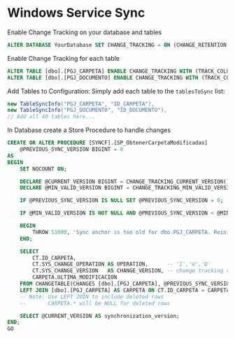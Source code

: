 # Windows Service Sync

Enable Change Tracking on your database and tables

```sql
ALTER DATABASE YourDatabase SET CHANGE_TRACKING = ON (CHANGE_RETENTION = 2 DAYS, AUTO_CLEANUP = ON);
```

Enable Change Tracking for each table

```sql
ALTER TABLE [dbo].[PGJ_CARPETA] ENABLE CHANGE_TRACKING WITH (TRACK_COLUMNS_UPDATED = ON);
ALTER TABLE [dbo].[PGJ_DOCUMENTO] ENABLE CHANGE_TRACKING WITH (TRACK_COLUMNS_UPDATED = ON);
```

Add Tables to Configuration: Simply add each table to the `tablesToSync` list:

```c#
new TableSyncInfo("PGJ_CARPETA", "ID_CARPETA"),
new TableSyncInfo("PGJ_DOCUMENTO", "ID_DOCUMENTO"),
// Add all 40 tables here...
```

In Database create a Store Procedure to handle changes

```sql
CREATE OR ALTER PROCEDURE [SYNCF].[SP_ObtenerCarpetaModificadas]
    @PREVIOUS_SYNC_VERSION BIGINT = 0
AS
BEGIN
    SET NOCOUNT ON;

    DECLARE @CURRENT_VERSION BIGINT = CHANGE_TRACKING_CURRENT_VERSION();
    DECLARE @MIN_VALID_VERSION BIGINT = CHANGE_TRACKING_MIN_VALID_VERSION(OBJECT_ID(N'dbo.PGJ_CARPETA'));

    IF @PREVIOUS_SYNC_VERSION IS NULL SET @PREVIOUS_SYNC_VERSION = 0;

    IF @MIN_VALID_VERSION IS NOT NULL AND @PREVIOUS_SYNC_VERSION < @MIN_VALID_VERSION

    BEGIN
        THROW 51000, 'Sync anchor is too old for dbo.PGJ_CARPETA. Reinitialize and retry.', 1;
    END;

    SELECT
        CT.ID_CARPETA,
        CT.SYS_CHANGE_OPERATION AS OPERATION,      -- 'I','U','D'
        CT.SYS_CHANGE_VERSION   AS CHANGE_VERSION, -- change tracking version of the change
        CARPETA.ULTIMA_MODIFICACION
    FROM CHANGETABLE(CHANGES [dbo].[PGJ_CARPETA], @PREVIOUS_SYNC_VERSION) AS CT
    LEFT JOIN [dbo].[PGJ_CARPETA] AS CARPETA ON CT.ID_CARPETA = CARPETA.ID_CARPETA;
    -- Note: Use LEFT JOIN to include deleted rows
    --       CARPETA.* will be NULL for deleted rows

    SELECT @CURRENT_VERSION AS synchronization_version;
END;
GO
```
